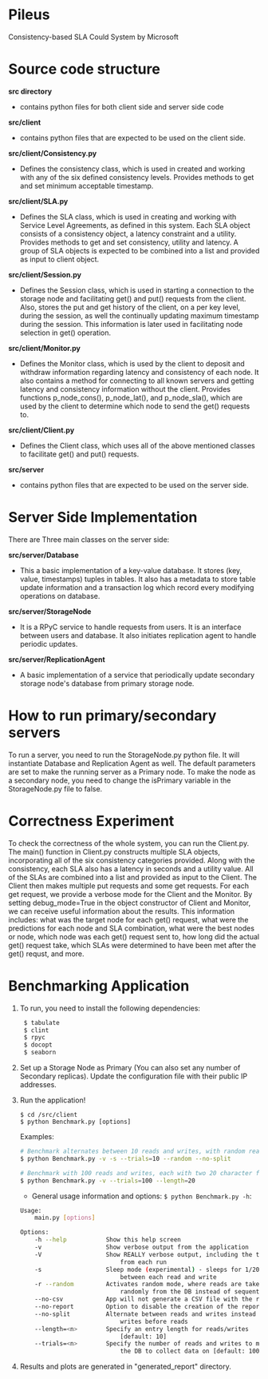 # Pileus
Consistency-based SLA Could System by Microsoft
# Source code structure
**src directory**
* contains python files for both client side and server side code

**src/client**
* contains python files that are expected to be used on the client side.

**src/client/Consistency.py**
* Defines the consistency class, which is used in created and working with 
any of the six defined consistency levels. Provides methods to get and set
minimum acceptable timestamp.

**src/client/SLA.py**
* Defines the SLA class, which is used in creating and working with Service
Level Agreements, as defined in this system. Each SLA object consists of a 
consistency object, a latency constraint and a utility. Provides methods to 
get and set consistency, utility and latency. A group of SLA objects is 
expected to be combined into a list and provided as input to client object.

**src/client/Session.py**
* Defines the Session class, which is used in starting a connection to the 
storage node and facilitating get() and put() requests from the client. Also,
stores the put and get history of the client, on a per key level, during the 
session, as well the continually updating maximum timestamp during the 
session. This information is later used in facilitating node selection in 
get() operation.

**src/client/Monitor.py**
* Defines the Monitor class, which is used by the client to deposit and 
withdraw information regarding latency and consistency of each node. It also
contains a method for connecting to all known servers and getting latency 
and consistency information without the client. Provides functions 
p_node_cons(), p_node_lat(), and p_node_sla(), which are used by the client 
to determine which node to send the get() requests to.

**src/client/Client.py**
* Defines the Client class, which uses all of the above mentioned classes to
facilitate get() and put() requests.

**src/server**
* contains python files that are expected to be used on the server side.

# Server Side Implementation
There are Three main classes on the server side:

**src/server/Database**
* This a basic implementation of a key-value database. It stores (key, value, timestamps) tuples in tables. It also has a metadata to store table update information and a transaction log which record every modifying operations on database.

**src/server/StorageNode** 
* It is a RPyC service to handle requests from users. It is an interface between users and database. It also initiates replication agent to handle periodic updates.

**src/server/ReplicationAgent** 
* A basic implementation of a service that periodically update secondary storage node's database from primary storage node.

# How to run primary/secondary servers
To run a server, you need to run the StorageNode.py python file. It will instantiate Database and Replication Agent as well. The default parameters are set to make the running server as a Primary node. To make the node as a secondary node, you need to change the isPrimary variable in the StorageNode.py file to false.

# Correctness Experiment
To check the correctness of the whole system, you can run the Client.py. The main() function in Client.py constructs multiple SLA objects, incorporating all of the six consistency categories provided. Along with the consistency, each SLA also has a latency in seconds and a utility value. All of the SLAs are combined into a list and provided as input to the Client. The Client then makes multiple put requests and some get requests. For each get request, we provide a verbose mode for the Client and the Monitor. By setting debug_mode=True in the object constructor of Client and Monitor, we can receive useful information about the results. This information includes: what was the target node for each get() request, what were the predictions for each node and SLA combination, what were the best nodes or node, which node was each get() request sent to, how long did the actual get() request take, which SLAs were determined to have been met after the get() requst, and more.

# Benchmarking Application
1. To run, you need to install the following dependencies:

   ``` bash
    $ tabulate
    $ clint
    $ rpyc
    $ docopt
    $ seaborn
    ```

2. Set up a Storage Node as Primary (You can also set any number of Secondary replicas). Update the configuration file with their public IP addresses. 
    
3. Run the application!

    ```
    $ cd /src/client
    $ python Benchmark.py [options]
    ```
    
    Examples:
    
    ``` bash
    # Benchmark alternates between 10 reads and writes, with random reads, sleep mode activated
    $ python Benchmark.py -v -s --trials=10 --random --no-split
    
    # Benchmark with 100 reads and writes, each with two 20 character fields
    $ python Benchmark.py -v --trials=100 --length=20 
    
    ```

    * General usage information and options: `$ python Benchmark.py -h`:
    ``` bash
    Usage:
        main.py [options]

    Options:
        -h --help           Show this help screen
        -v                  Show verbose output from the application
        -V                  Show REALLY verbose output, including the time
                                from each run
        -s                  Sleep mode (experimental) - sleeps for 1/20 (s)
                                between each read and write
        -r --random         Activates random mode, where reads are taken
                                randomly from the DB instead of sequentially
        --no-csv            App will not generate a CSV file with the raw data
        --no-report         Option to disable the creation of the report file
        --no-split          Alternate between reads and writes instead of all
                                writes before reads
        --length=<n>        Specify an entry length for reads/writes
                                [default: 10]
        --trials=<n>        Specify the number of reads and writes to make to
                                the DB to collect data on [default: 1000]
    ```

3. Results and plots are generated in "generated_report" directory.